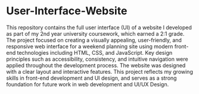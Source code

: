 # User-Interface-Website
This repository contains the full user interface (UI) of a website I developed as part of my 2nd year university coursework, which earned a 2:1 grade. The project focused on creating a visually appealing, user-friendly, and responsive web interface for a weekend planning site using modern front-end technologies including HTML, CSS, and JavaScript. Key design principles such as accessibility, consistency, and intuitive navigation were applied throughout the development process. The website was designed with a clear layout and interactive features. This project reflects my growing skills in front-end development and UI design, and serves as a strong foundation for future work in web development and UI/UX Design.
